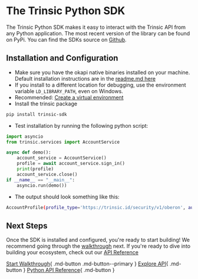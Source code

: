 # The Trinsic Python SDK

The Trinsic Python SDK makes it easy to interact with the Trinsic API from any Python application. The most recent version of the library can be found on PyPi. You can find the SDKs source on [Github](https://github.com/trinsic-id/sdk/python).

## Installation and Configuration
* Make sure you have the okapi native binaries installed on your machine. Default installation instructions are in the [readme.md here](https://github.com/trinsic-id/okapi/)
* If you install to a different location for debugging, use the environment variable `LD_LIBRARY_PATH`, even on Windows.
* Recommended: [Create a virtual environment](https://docs.python.org/3/library/venv.html#creating-virtual-environments)
* Install the trinsic package
```bash
pip install trinsic-sdk
```
* Test installation by running the following python script:
```python
import asyncio
from trinsic.services import AccountService

async def demo():
    account_service = AccountService()
    profile = await account_service.sign_in()
    print(profile)
    account_service.close()
if __name__ == "__main__":
    asyncio.run(demo())
```
* The output should look something like this:
```bash
AccountProfile(profile_type='https://trinsic.id/security/v1/oberon', auth_data=b'\n*urn:trinsic:wallets:JkhchLXS8NDwTjmJjNogkQ\x12$1d58106c-325a-4f45-abe0-6a14aa613a10', auth_token=b'\x83E\x06p\xd60V\xe0D\x12NU\xe7\n6\x06\x19 \x0b\xe0\x8er\xf2\xc1\xb3\x96\xdb\xbd/\xf5#\xa7\xe7F\x10\x97E\xe2\xa9\xc4\x10\xdfJ\xbe\xea\xa3Fz', protection=TokenProtection())
```

## Next Steps

Once the SDK is installed and configured, you're ready to start building! We recommend going through the [walkthrough](../walkthroughs/vaccination.md) next. If you're ready to dive into building your ecosystem, check out our [API Reference](../reference/index.md)

[Start Walkthrough](../walkthroughs/vaccination.md){ .md-button .md-button--primary } [Explore API](../reference/index.md){ .md-button } [Python API Reference](../reference/index.md){ .md-button }
